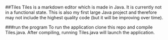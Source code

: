 ##Tiles
Tiles is a markdown editor which is made in Java. It is currently not in a functional state. This is also my first large Java project and therefore may not include the highest quality code (but it will be improving over time). 

###run the program
To run the application clone this repo and compile Tiles.java. After compiling, running Tiles.java will launch the application.